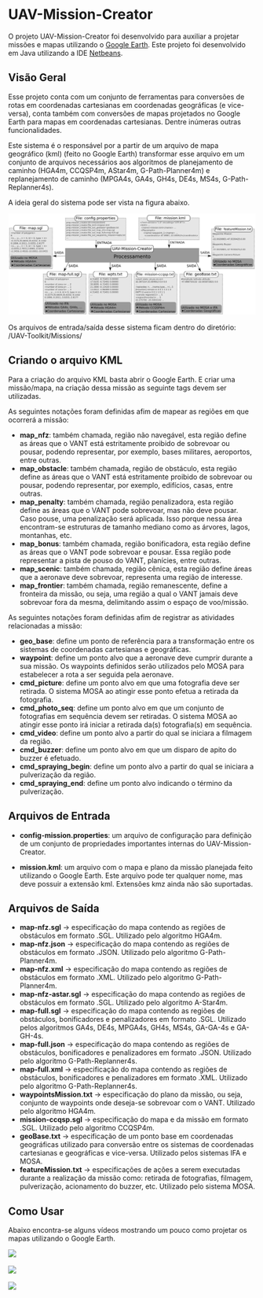 # UAV-Mission-Creator

O projeto UAV-Mission-Creator foi desenvolvido para auxiliar a projetar missões e mapas utilizando o [Google Earth](https://www.google.com/earth/index.html). Este projeto foi desenvolvido em Java utilizando a IDE [Netbeans](https://netbeans.org/).

## Visão Geral
 
Esse projeto conta com um conjunto de ferramentas para conversões de rotas em coordenadas cartesianas em coordenadas geográficas (e vice-versa), conta também com conversões de mapas projetados no Google Earth para mapas em coordenadas cartesianas. Dentre inúmeras outras funcionalidades.

Este sistema é o responsável por a partir de um arquivo de mapa geográfico (kml) (feito no Google Earth) transformar esse arquivo em um conjunto de arquivos necessários aos algoritmos de planejamento de caminho (HGA4m, CCQSP4m, AStar4m, G-Path-Planner4m) e replanejamento de caminho (MPGA4s, GA4s, GH4s, DE4s, MS4s, G-Path-Replanner4s).

A ideia geral do sistema pode ser vista na figura abaixo.

![](../Figures/sw-mission-creator.png)

Os arquivos de entrada/saída desse sistema ficam dentro do diretório: /UAV-Toolkit/Missions/

## Criando o arquivo KML

Para a criação do arquivo KML basta abrir o Google Earth. E criar uma missão/mapa, na criação dessa missão as seguinte tags devem ser utilizadas.

As seguintes notações foram definidas afim de mapear as regiões em que ocorrerá a missão:

* **map_nfz**: também chamada, região não navegável, esta região define as áreas que o VANT está estritamente proibido de sobrevoar ou pousar, podendo representar, por exemplo, bases militares, aeroportos, entre outras.
* **map_obstacle**: também chamada, região de obstáculo, esta região define as áreas que o VANT está estritamente proibido de sobrevoar ou pousar, podendo representar, por exemplo, edifícios, casas, entre outras.
* **map_penalty**: também chamada, região penalizadora, esta região define as áreas que o VANT pode sobrevoar, mas não deve pousar. Caso pouse, uma penalização será aplicada. Isso porque nessa área encontram-se estruturas de tamanho mediano como as árvores, lagos, montanhas, etc.
* **map_bonus**: também chamada, região bonificadora, esta região define as áreas que o VANT pode sobrevoar e pousar. Essa região pode representar a pista de pouso do VANT, planícies, entre outras.
* **map_scenic**: também chamada, região cênica, esta região define áreas que a aeronave deve sobrevoar, representa uma região de interesse.
* **map_frontier**: também chamada, região remanescente, define a fronteira da missão, ou seja, uma região a qual o VANT jamais deve sobrevoar fora da mesma, delimitando assim o espaço de voo/missão.

As seguintes notações foram definidas afim de registrar as atividades relacionadas a missão:

* **geo_base**: define um ponto de referência para a transformação entre os sistemas de coordenadas cartesianas e geográficas.
* **waypoint**: define um ponto alvo que a aeronave deve cumprir durante a sua missão. Os waypoints definidos serão utilizados pelo MOSA para estabelecer a rota a ser seguida pela aeronave.
* **cmd_picture**: define um ponto alvo em que uma fotografia deve ser retirada. O sistema MOSA ao atingir esse ponto efetua a retirada da fotografia.
* **cmd_photo_seq**: define um ponto alvo em que um conjunto de fotografias em sequência devem ser retiradas. O sistema MOSA ao atingir esse ponto irá iniciar a retirada da(s) fotografia(s) em sequência.
* **cmd_video**: define um ponto alvo a partir do qual se iniciara a filmagem da região.
* **cmd_buzzer**: define um ponto alvo em que um disparo de apito do buzzer é efetuado.
* **cmd_spraying_begin**: define um ponto alvo a partir do qual se iniciara a pulverização da região.
* **cmd_spraying_end**: define um ponto alvo indicando o término da pulverização.

## Arquivos de Entrada

* **config-mission.properties**: um arquivo de configuração para definição de um conjunto de propriedades importantes internas do UAV-Mission-Creator.

* **mission.kml**: um arquivo com o mapa e plano da missão planejada feito utilizando o Google Earth. Este arquivo pode ter qualquer nome, mas deve possuir a extensão kml. Extensões kmz ainda não são suportadas.

## Arquivos de Saída

* **map-nfz.sgl** -> especificação do mapa contendo as regiões de obstáculos em formato .SGL. Utilizado pelo algoritmo HGA4m.
* **map-nfz.json** -> especificação do mapa contendo as regiões de obstáculos em formato .JSON. Utilizado pelo algoritmo G-Path-Planner4m.
* **map-nfz.xml** -> especificação do mapa contendo as regiões de obstáculos em formato .XML. Utilizado pelo algoritmo G-Path-Planner4m.
* **map-nfz-astar.sgl** -> especificação do mapa contendo as regiões de obstáculos em formato .SGL. Utilizado pelo algoritmo A-Star4m.
* **map-full.sgl** -> especificação do mapa contendo as regiões de obstáculos, bonificadores e penalizadores em formato .SGL. Utilizado pelos algoritmos GA4s, DE4s, MPGA4s, GH4s, MS4s, GA-GA-4s e GA-GH-4s.
* **map-full.json** -> especificação do mapa contendo as regiões de obstáculos, bonificadores e penalizadores em formato .JSON. Utilizado pelo algoritmo G-Path-Replanner4s.
* **map-full.xml** -> especificação do mapa contendo as regiões de obstáculos, bonificadores e penalizadores em formato .XML. Utilizado pelo algoritmo G-Path-Replanner4s.
* **waypointsMission.txt** -> especificação do plano da missão, ou seja, conjunto de waypoints onde deseja-se sobrevoar com o VANT. Utilizado pelo algoritmo HGA4m.
* **mission-ccqsp.sgl** -> especificação do mapa e da missão em formato .SGL. Utilizado pelo algoritmo CCQSP4m.
* **geoBase.txt** -> especificação de um ponto base em coordenadas geográficas utilizado para conversão entre os sistemas de coordenadas cartesianas e geográficas e vice-versa. Utilizado pelos sistemas IFA e MOSA.
* **featureMission.txt** -> especificações de ações a serem executadas durante a realização da missão como: retirada de fotografias, filmagem, pulverização, acionamento do buzzer, etc. Utilizado pelo sistema MOSA.

## Como Usar

Abaixo encontra-se alguns vídeos mostrando um pouco como projetar os mapas utilizando o Google Earth.

[![](https://img.youtube.com/vi/UpTqucMuJt8/0.jpg)](https://www.youtube.com/watch?v=UpTqucMuJt8 "Criando Missões com Google Earth")

[![](https://img.youtube.com/vi/JgspSf9rvio/0.jpg)](https://www.youtube.com/watch?v=JgspSf9rvio "Criando Missões com Google Earth")

[![](https://img.youtube.com/vi/u5QslNeOEYs/0.jpg)](https://www.youtube.com/watch?v=u5QslNeOEYs "Criando Missões com Google Earth")
